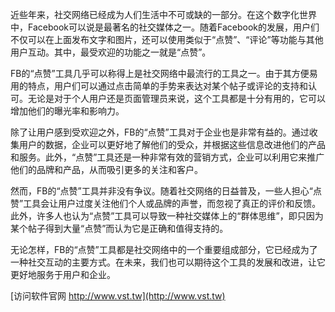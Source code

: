 近些年来，社交网络已经成为人们生活中不可或缺的一部分。在这个数字化世界中，Facebook可以说是最著名的社交媒体之一。随着Facebook的发展，用户们不仅可以在上面发布文字和图片，还可以使用类似于“点赞”、“评论”等功能与其他用户互动。其中，最受欢迎的功能之一就是“点赞”。

FB的“点赞”工具几乎可以称得上是社交网络中最流行的工具之一。由于其方便易用的特点，用户们可以通过点击简单的手势来表达对某个帖子或评论的支持和认可。无论是对于个人用户还是页面管理员来说，这个工具都是十分有用的，它可以增加他们的曝光率和影响力。

除了让用户感到受欢迎之外，FB的“点赞”工具对于企业也是非常有益的。通过收集用户的数据，企业可以更好地了解他们的受众，并根据这些信息改进他们的产品和服务。此外，“点赞”工具还是一种非常有效的营销方式，企业可以利用它来推广他们的品牌和产品，从而吸引更多的关注和客户。

然而，FB的“点赞”工具并非没有争议。随着社交网络的日益普及，一些人担心“点赞”工具会让用户过度关注他们个人或品牌的声誉，而忽视了真正的评价和反馈。此外，许多人也认为“点赞”工具可以导致一种社交媒体上的“群体思维”，即只因为某个帖子得到大量“点赞”而认为它是正确和值得支持的。

无论怎样，FB的“点赞”工具都是社交网络中的一个重要组成部分，它已经成为了一种社交互动的主要方式。在未来，我们也可以期待这个工具的发展和改进，让它更好地服务于用户和企业。


[访问软件官网 http://www.vst.tw](http://www.vst.tw)
